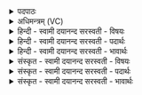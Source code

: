 <details><summary>पदपाठः</summary>

तत्। सूर्य्य॑स्य। दे॒व॒त्वमिति॑ देव॒ऽत्वम्। तत्। म॒हि॒त्वमिति॑ महि॒ऽत्वम्। म॒ध्या। कर्त्तोः॑। वित॑तमिति॑ विऽत॑तम्। सम्। ज॒भा॒र॒। य॒दा। इत्। अयु॑क्त। ह॒रितः॑। स॒धस्था॒दिति॑ स॒धऽस्था॑त। आत्। रात्री॑। वासः॑। त॒नु॒ते॒। सि॒मस्मै॑। ३७।
</details>

<details><summary>अधिमन्त्रम् (VC)</summary>

- सूर्यो देवता
- कुत्स ऋषिः
- त्रिष्टुप्
- धैवतः
</details>

<details><summary>हिन्दी - स्वामी दयानन्द सरस्वती  - विषयः</summary>

अब ईश्वर के विषय में कहते हैं ॥
</details>

<details><summary>हिन्दी - स्वामी दयानन्द सरस्वती  - पदार्थः</summary>

पदार्थान्वयभाषाः -  हे मनुष्यो ! जगदीश्वर अन्तरिक्ष के (मध्या) बीच (यदा) जब (हरितः) जिन में पदार्थ हरे जाते उन दिशाओं और (विततम्) विस्तृत कार्यजगत् को (सम्, जभार) संहार कर अपने में लीन करता (सिमस्मै) सबके लिये (रात्री) रात्री के तुल्य (वासः) अन्धकाररूप आच्छादन को (तनुते) फैलाता और (आत्) इसके अनन्तर (सधस्थात्) एक स्थान से अर्थात् सर्व साक्षित्वादि से निवृत्त हो के एकाग्र (इत्) ही (अयुक्त) समाधिस्थ होता है, (तत्) वह (कर्त्तोः) करने को समर्थ (सूर्यस्य) चराचर के आत्मा परमेश्वर का (देवत्वम्) देवतापन (तत्) वही उसका (महित्वम्) बड़प्पन तुम लोग जानो ॥३७ ॥
</details>

<details><summary>हिन्दी - स्वामी दयानन्द सरस्वती  - भावार्थः</summary>

भावार्थभाषाः -  हे मनुष्यो ! आप लोग जिस ईश्वर से सब जगत् रचा, धारण, पालन और विनाश किया जाता है, उसी को और उसकी महिमा को जान के निरन्तर उसकी उपसाना किया करो ॥३७ ॥
</details>

<details><summary>संस्कृत - स्वामी दयानन्द सरस्वती  - विषयः</summary>

अथेश्वरविषयमाह ॥
</details>

<details><summary>संस्कृत - स्वामी दयानन्द सरस्वती  - पदार्थः</summary>

पदार्थान्वयभाषाः -  हे मनुष्याः ! जगदीश्वरोऽन्तरिक्षस्य मध्या हरितो यदा विततं च सं जभार सिमस्मै रात्री वासस्तनुते। आत्सधस्थादिदयुक्त तत्कर्त्तोः सूर्यस्य देवत्वं तन्महित्वं यूयं विजानीत ॥३७ ॥
</details>

<details><summary>संस्कृत - स्वामी दयानन्द सरस्वती  - भावार्थः</summary>

भावार्थभाषाः -  हे मनुष्याः ! भवन्तो येनेश्वरेण सर्वं जगद्रच्यते ध्रियते पाल्यते विनाश्यते च तमेवास्य महिमानं विदित्वा सततमेतमुपासीरन् ॥३७ ॥
</details>